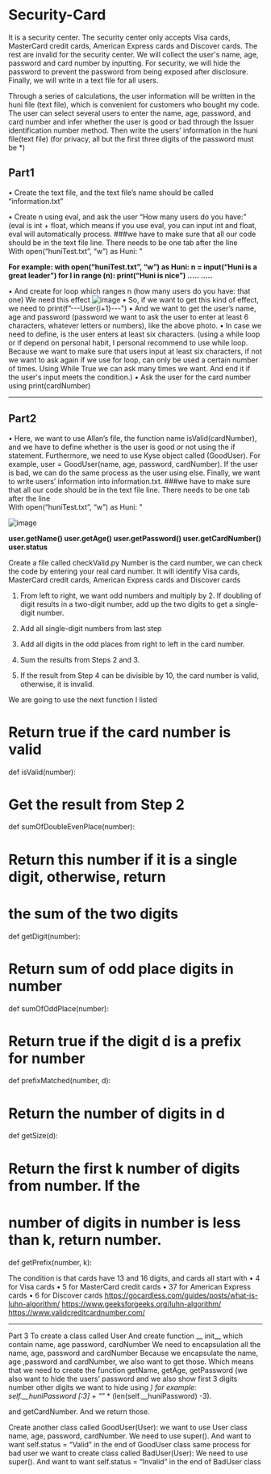 # Security-Card

It is a security center. The security center only accepts Visa cards, MasterCard credit cards, American Express cards and Discover cards. The rest are invalid for the security center. We will collect the user's name, age, password and card number by inputting. For security, we will hide the password to prevent the password from being exposed after disclosure. Finally, we will write in a text file for all users.

Through a series of calculations, the user information will be written in the huni file (text file), which is convenient for customers who bought my code. The user can select several users to enter the name, age, password, and card number and infer whether the user is good or bad through the Issuer identification number method. Then write the users' information in the huni file(text file) (for privacy, all but the first three digits of the password must be *)

## Part1 

•	Create the text file, and the text file’s name should be called “information.txt”  

•	Create n using eval, and ask the user “How many users do you have:” (eval is int + float, which means if you use eval, you can input int and float, eval will automatically process. ###we have to make sure that all our code should be in the text file line. There needs to be one tab after the line   
With open(“huniTest.txt”, “w”) as Huni: " 

**For example:
with open(“huniTest.txt”, “w”) as Huni:
n = input(“Huni is a great leader”)
for I in range (n):
  print(“Huni is nice”)
  …..
  …..**

•	And create for loop which ranges n (how many users do you have: that one) 
We need this effect
![image](https://github.com/Huniiiii/Security-Card/assets/87155903/59908db7-b6a9-48a3-89ed-bf1869d163aa)
•	So, if we want to get this kind of effect, we need to print(f”---User{i+1}---")
•	And we want to get the user’s name, age and password (password we want to ask the user to enter at least 6 characters, whatever letters or numbers), like the above photo. 
•	In case we need to define, is the user enters at least six characters. (using a while loop or if depend on personal habit, I personal recommend to use while loop. Because we want to make sure that users input at least six characters, if not we want to ask again if we use for loop, can only be used a certain number of times. Using While True we can ask many times we want. And end it if the user's input meets the condition.)
•	Ask the user for the card number using print(cardNumber)

---------------------------------------------------------------------------------------

## Part2 
• Here, we want to use Allan’s file, the function name isValid(cardNumber), and we have to define whether is the user is good or not using the if statement. Furthermore, we need to use Kyse object called (GoodUser). For example, user = GoodUser(name, age, password, cardNumber). If the user is bad, we can do the same process as the user using else.
Finally, we want to write users’ information into information.txt. ###we have to make sure that all our code should be in the text file line. There needs to be one tab after the line   
 With open(“huniTest.txt”, “w”) as Huni: " 

![image](https://github.com/Huniiiii/Security-Card/assets/87155903/42b30f09-3b44-40fb-a109-f19b8cfde0fb)
 
**user.getName()
user.getAge()
user.getPassword()
user.getCardNumber()
user.status**

Create a file called checkValid.py
Number is the card number, we can check the code by entering your real card number. It will identify Visa cards, MasterCard credit cards, American Express cards and Discover cards

  1.	From left to right, we want odd numbers and multiply by 2. If doubling of digit results in a two-digit number, add up the two digits to get a single-digit number.
  
  2.	Add all single-digit numbers from last step
  
  3.	Add all digits in the odd places from right to left in the card number.
  
  4.	Sum the results from Steps 2 and 3.
  
  5.	If the result from Step 4 can be divisible by 10, the card number is valid, otherwise, it is invalid.

We are going to use the next function I listed
# Return true if the card number is valid
def isValid(number):
# Get the result from Step 2
def sumOfDoubleEvenPlace(number):
# Return this number if it is a single digit, otherwise, return
# the sum of the two digits
def getDigit(number):
# Return sum of odd place digits in number
def sumOfOddPlace(number):
# Return true if the digit d is a prefix for number
def prefixMatched(number, d):
# Return the number of digits in d
def getSize(d):
# Return the first k number of digits from number. If the
# number of digits in number is less than k, return number.
def getPrefix(number, k):

The condition is that cards have 13 and 16 digits, and cards all start with
•	4 for Visa cards
•	5 for MasterCard credit cards
•	37 for American Express cards
•	6 for Discover cards
https://gocardless.com/guides/posts/what-is-luhn-algorithm/
https://www.geeksforgeeks.org/luhn-algorithm/
https://www.validcreditcardnumber.com/

---------------------------------------------------------------------------------------
Part 3
To create a class called User
And create function __ init__ which contain name, age password, cardNumber
We need to encapsulation all the name, age, password and cardNumber
Because we encapsulate the name, age ,password and cardNumber, we also want to get those. 
Which means that we need to create the function getName, getAge, getPassword (we also want to hide the users’ password and we also show first 3 digits number other digits we want to hide using *) 
for example: self.__huniPassword [:3] + “*” * (len(self.__huniPassword) -3).
 
and getCardNumber. And we return those.

Create another class called GoodUser(User):
we want to use User class name, age, password, cardNumber. 
We need to use super(). And want to want self.status = “Valid” in the end of GoodUser class
same process for bad user we want to create class called BadUser(User):
We need to use super(). And want to want self.status = “Invalid” in the end of BadUser class


